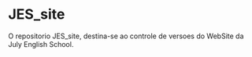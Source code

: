 # JES_site
 O repositorio JES_site, destina-se ao controle de versoes do WebSite da July English School.
